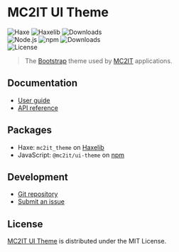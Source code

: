 # MC2IT UI Theme
![Haxe](https://badgen.net/badge/haxe/%3E%3D4.1.0/green) ![Haxelib](https://badgen.net/haxelib/v/mc2it_theme) ![Downloads](https://badgen.net/haxelib/d/mc2it_theme)  
![Node.js](https://badgen.net/npm/node/@mc2it/ui-theme) ![npm](https://badgen.net/npm/v/@mc2it/ui-theme) ![Downloads](https://badgen.net/npm/dt/@mc2it/ui-theme)  
![License](https://badgen.net/badge/license/MIT/blue)

> The [Bootstrap](https://getbootstrap.com) theme used by [MC2IT](https://www.sabcomputer.com) applications.

## Documentation
- [User guide](https://mc2it.github.io/ui-theme)
- [API reference](https://mc2it.github.io/ui-theme/api)

## Packages
- Haxe: `mc2it_theme` on [Haxelib](https://lib.haxe.org/p/mc2it_theme)
- JavaScript: `@mc2it/ui-theme` on [npm](https://www.npmjs.com/package/@mc2it/ui-theme)

## Development
- [Git repository](https://github.com/mc2it/ui-theme)
- [Submit an issue](https://github.com/mc2it/ui-theme/issues)

## License
[MC2IT UI Theme](https://mc2it.github.io/ui-theme) is distributed under the MIT License.
